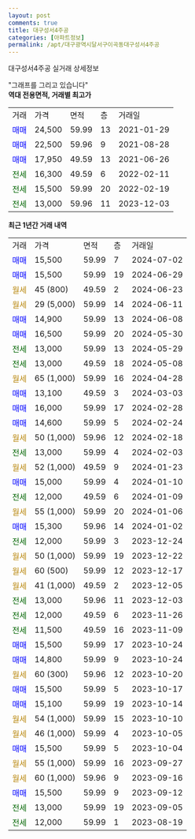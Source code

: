 ```yaml
---
layout: post
comments: true
title: 대구성서4주공
categories: [아파트정보]
permalink: /apt/대구광역시달서구이곡동대구성서4주공
---
```


대구성서4주공 실거래 상세정보

<script type="text/javascript">
  google.charts.load('current', {'packages':['line', 'corechart']});
  google.charts.setOnLoadCallback(drawChart);

  function drawChart() {
    var data = new google.visualization.DataTable();
    data.addColumn('date', '거래일');
    data.addColumn('number', "매매");
    data.addColumn('number', "전세");
    data.addColumn('number', "전매");

    data.addRows([[new Date(Date.parse("2024-07-02")), 15500, null, null], [new Date(Date.parse("2024-06-29")), 15500, null, null], [new Date(Date.parse("2024-06-23")), null, null, null], [new Date(Date.parse("2024-06-11")), null, null, null], [new Date(Date.parse("2024-06-08")), 14900, null, null], [new Date(Date.parse("2024-05-30")), 16500, null, null], [new Date(Date.parse("2024-05-29")), null, 13000, null], [new Date(Date.parse("2024-05-08")), null, 13000, null], [new Date(Date.parse("2024-04-28")), null, null, null], [new Date(Date.parse("2024-03-03")), 13100, null, null], [new Date(Date.parse("2024-02-28")), 16000, null, null], [new Date(Date.parse("2024-02-24")), 14600, null, null], [new Date(Date.parse("2024-02-18")), null, null, null], [new Date(Date.parse("2024-02-03")), null, 13000, null], [new Date(Date.parse("2024-01-23")), null, null, null], [new Date(Date.parse("2024-01-10")), 15000, null, null], [new Date(Date.parse("2024-01-09")), null, 12000, null], [new Date(Date.parse("2024-01-06")), null, null, null], [new Date(Date.parse("2024-01-02")), 15300, null, null], [new Date(Date.parse("2023-12-24")), null, 12000, null], [new Date(Date.parse("2023-12-22")), null, null, null], [new Date(Date.parse("2023-12-17")), null, null, null], [new Date(Date.parse("2023-12-05")), null, null, null], [new Date(Date.parse("2023-12-03")), null, 13000, null], [new Date(Date.parse("2023-11-26")), null, 12000, null], [new Date(Date.parse("2023-11-09")), null, 11500, null], [new Date(Date.parse("2023-10-24")), 15500, null, null], [new Date(Date.parse("2023-10-24")), 14800, null, null], [new Date(Date.parse("2023-10-20")), null, null, null], [new Date(Date.parse("2023-10-17")), 15500, null, null], [new Date(Date.parse("2023-10-14")), 15100, null, null], [new Date(Date.parse("2023-10-10")), null, null, null], [new Date(Date.parse("2023-10-05")), null, null, null], [new Date(Date.parse("2023-10-04")), 15500, null, null], [new Date(Date.parse("2023-09-27")), null, null, null], [new Date(Date.parse("2023-09-16")), null, null, null], [new Date(Date.parse("2023-09-12")), 15500, null, null], [new Date(Date.parse("2023-09-05")), null, 13000, null], [new Date(Date.parse("2023-08-19")), null, 12000, null]]);

    var options = {
      hAxis: {
        format: 'yyyy/MM/dd'
      },    
      lineWidth: 0,
      pointsVisible: true,    
      title: '최근 1년간 유형별 실거래가 분포',
      legend: { position: 'bottom' }
    };

    var formatter = new google.visualization.NumberFormat({pattern:'###,###'} );
    formatter.format(data, 1);
    formatter.format(data, 2);
    
    setTimeout(function() {
        var chart = new google.visualization.LineChart(document.getElementById('columnchart_material'));
        chart.draw(data, (options));
        document.getElementById('loading').style.display = 'none';
    }, 200);
  }
</script>


<div id="loading" style="z-index:20; display: block; margin-left: 0px">"그래프를 그리고 있습니다"</div>
<div id="columnchart_material" style="width: 95%; margin-left: 0px; display: block"></div>
<!-- contents start -->
<b>역대 전용면적, 거래별 최고가</b>
<table class="sortable">
    <tr>
      <td>거래</td>
      <td>가격</td>
      <td>면적</td>
      <td>층</td>
      <td>거래일</td>
    </tr>
        <tr>
          <td><a style="color: blue">매매</a></td>
          <td>24,500</td>
          <td>59.99</td>
          <td>13</td>
          <td>2021-01-29</td>
        </tr>            <tr>
          <td><a style="color: blue">매매</a></td>
          <td>22,500</td>
          <td>59.96</td>
          <td>9</td>
          <td>2021-08-28</td>
        </tr>            <tr>
          <td><a style="color: blue">매매</a></td>
          <td>17,950</td>
          <td>49.59</td>
          <td>13</td>
          <td>2021-06-26</td>
        </tr>        
        <tr>
              <td><a style="color: darkgreen">전세</a></td>
              <td>16,300</td>
              <td>49.59</td>
              <td>6</td>
              <td>2022-02-11</td>
            </tr>            <tr>
              <td><a style="color: darkgreen">전세</a></td>
              <td>15,500</td>
              <td>59.99</td>
              <td>20</td>
              <td>2022-02-19</td>
            </tr>            <tr>
              <td><a style="color: darkgreen">전세</a></td>
              <td>13,000</td>
              <td>59.96</td>
              <td>11</td>
              <td>2023-12-03</td>
            </tr>        
    
</table>

<b>최근 1년간 거래 내역</b>

<table class="sortable">
    <tr>
      <td>거래</td>
      <td>가격</td>
      <td>면적</td>
      <td>층</td>
      <td>거래일</td>
    </tr>
    <tr>
      <td><a style="color: blue">매매</a></td>
      <td>15,500</td>
      <td>59.99</td>
      <td>7</td>
      <td>2024-07-02</td>
    </tr>          <tr>
      <td><a style="color: blue">매매</a></td>
      <td>15,500</td>
      <td>59.99</td>
      <td>19</td>
      <td>2024-06-29</td>
    </tr>          <tr>
      <td><a style="color: darkgoldenrod">월세</a></td>
      <td>45 (800)</td>
      <td>49.59</td>
      <td>2</td>
      <td>2024-06-23</td>
    </tr>          <tr>
      <td><a style="color: darkgoldenrod">월세</a></td>
      <td>29 (5,000)</td>
      <td>59.99</td>
      <td>14</td>
      <td>2024-06-11</td>
    </tr>          <tr>
      <td><a style="color: blue">매매</a></td>
      <td>14,900</td>
      <td>59.99</td>
      <td>13</td>
      <td>2024-06-08</td>
    </tr>          <tr>
      <td><a style="color: blue">매매</a></td>
      <td>16,500</td>
      <td>59.99</td>
      <td>20</td>
      <td>2024-05-30</td>
    </tr>          <tr>
      <td><a style="color: darkgreen">전세</a></td>
      <td>13,000</td>
      <td>59.99</td>
      <td>13</td>
      <td>2024-05-29</td>
    </tr>          <tr>
      <td><a style="color: darkgreen">전세</a></td>
      <td>13,000</td>
      <td>49.59</td>
      <td>18</td>
      <td>2024-05-08</td>
    </tr>          <tr>
      <td><a style="color: darkgoldenrod">월세</a></td>
      <td>65 (1,000)</td>
      <td>59.99</td>
      <td>16</td>
      <td>2024-04-28</td>
    </tr>          <tr>
      <td><a style="color: blue">매매</a></td>
      <td>13,100</td>
      <td>49.59</td>
      <td>3</td>
      <td>2024-03-03</td>
    </tr>          <tr>
      <td><a style="color: blue">매매</a></td>
      <td>16,000</td>
      <td>59.99</td>
      <td>17</td>
      <td>2024-02-28</td>
    </tr>          <tr>
      <td><a style="color: blue">매매</a></td>
      <td>14,600</td>
      <td>59.99</td>
      <td>5</td>
      <td>2024-02-24</td>
    </tr>          <tr>
      <td><a style="color: darkgoldenrod">월세</a></td>
      <td>50 (1,000)</td>
      <td>59.96</td>
      <td>12</td>
      <td>2024-02-18</td>
    </tr>          <tr>
      <td><a style="color: darkgreen">전세</a></td>
      <td>13,000</td>
      <td>59.99</td>
      <td>4</td>
      <td>2024-02-03</td>
    </tr>          <tr>
      <td><a style="color: darkgoldenrod">월세</a></td>
      <td>52 (1,000)</td>
      <td>49.59</td>
      <td>9</td>
      <td>2024-01-23</td>
    </tr>          <tr>
      <td><a style="color: blue">매매</a></td>
      <td>15,000</td>
      <td>59.99</td>
      <td>4</td>
      <td>2024-01-10</td>
    </tr>          <tr>
      <td><a style="color: darkgreen">전세</a></td>
      <td>12,000</td>
      <td>49.59</td>
      <td>6</td>
      <td>2024-01-09</td>
    </tr>          <tr>
      <td><a style="color: darkgoldenrod">월세</a></td>
      <td>55 (1,000)</td>
      <td>59.99</td>
      <td>20</td>
      <td>2024-01-06</td>
    </tr>          <tr>
      <td><a style="color: blue">매매</a></td>
      <td>15,300</td>
      <td>59.96</td>
      <td>14</td>
      <td>2024-01-02</td>
    </tr>          <tr>
      <td><a style="color: darkgreen">전세</a></td>
      <td>12,000</td>
      <td>59.99</td>
      <td>3</td>
      <td>2023-12-24</td>
    </tr>          <tr>
      <td><a style="color: darkgoldenrod">월세</a></td>
      <td>50 (1,000)</td>
      <td>59.99</td>
      <td>19</td>
      <td>2023-12-22</td>
    </tr>          <tr>
      <td><a style="color: darkgoldenrod">월세</a></td>
      <td>60 (500)</td>
      <td>59.99</td>
      <td>12</td>
      <td>2023-12-17</td>
    </tr>          <tr>
      <td><a style="color: darkgoldenrod">월세</a></td>
      <td>41 (1,000)</td>
      <td>49.59</td>
      <td>2</td>
      <td>2023-12-05</td>
    </tr>          <tr>
      <td><a style="color: darkgreen">전세</a></td>
      <td>13,000</td>
      <td>59.96</td>
      <td>11</td>
      <td>2023-12-03</td>
    </tr>          <tr>
      <td><a style="color: darkgreen">전세</a></td>
      <td>12,000</td>
      <td>49.59</td>
      <td>6</td>
      <td>2023-11-26</td>
    </tr>          <tr>
      <td><a style="color: darkgreen">전세</a></td>
      <td>11,500</td>
      <td>49.59</td>
      <td>16</td>
      <td>2023-11-09</td>
    </tr>          <tr>
      <td><a style="color: blue">매매</a></td>
      <td>15,500</td>
      <td>59.99</td>
      <td>17</td>
      <td>2023-10-24</td>
    </tr>          <tr>
      <td><a style="color: blue">매매</a></td>
      <td>14,800</td>
      <td>59.99</td>
      <td>9</td>
      <td>2023-10-24</td>
    </tr>          <tr>
      <td><a style="color: darkgoldenrod">월세</a></td>
      <td>60 (300)</td>
      <td>59.96</td>
      <td>12</td>
      <td>2023-10-20</td>
    </tr>          <tr>
      <td><a style="color: blue">매매</a></td>
      <td>15,500</td>
      <td>59.99</td>
      <td>5</td>
      <td>2023-10-17</td>
    </tr>          <tr>
      <td><a style="color: blue">매매</a></td>
      <td>15,100</td>
      <td>59.99</td>
      <td>19</td>
      <td>2023-10-14</td>
    </tr>          <tr>
      <td><a style="color: darkgoldenrod">월세</a></td>
      <td>54 (1,000)</td>
      <td>59.99</td>
      <td>15</td>
      <td>2023-10-10</td>
    </tr>          <tr>
      <td><a style="color: darkgoldenrod">월세</a></td>
      <td>46 (1,000)</td>
      <td>59.99</td>
      <td>4</td>
      <td>2023-10-05</td>
    </tr>          <tr>
      <td><a style="color: blue">매매</a></td>
      <td>15,500</td>
      <td>59.99</td>
      <td>5</td>
      <td>2023-10-04</td>
    </tr>          <tr>
      <td><a style="color: darkgoldenrod">월세</a></td>
      <td>55 (1,000)</td>
      <td>59.99</td>
      <td>16</td>
      <td>2023-09-27</td>
    </tr>          <tr>
      <td><a style="color: darkgoldenrod">월세</a></td>
      <td>60 (1,000)</td>
      <td>59.96</td>
      <td>9</td>
      <td>2023-09-16</td>
    </tr>          <tr>
      <td><a style="color: blue">매매</a></td>
      <td>15,500</td>
      <td>59.99</td>
      <td>9</td>
      <td>2023-09-12</td>
    </tr>          <tr>
      <td><a style="color: darkgreen">전세</a></td>
      <td>13,000</td>
      <td>59.99</td>
      <td>19</td>
      <td>2023-09-05</td>
    </tr>          <tr>
      <td><a style="color: darkgreen">전세</a></td>
      <td>12,000</td>
      <td>59.99</td>
      <td>1</td>
      <td>2023-08-19</td>
    </tr>      </table>
<!-- contents end -->    

